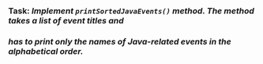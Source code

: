 ### Task: _Implement `printSortedJavaEvents()` method. The method takes a list of event titles and_ 
### _has to print only the names of Java-related events in the alphabetical order._